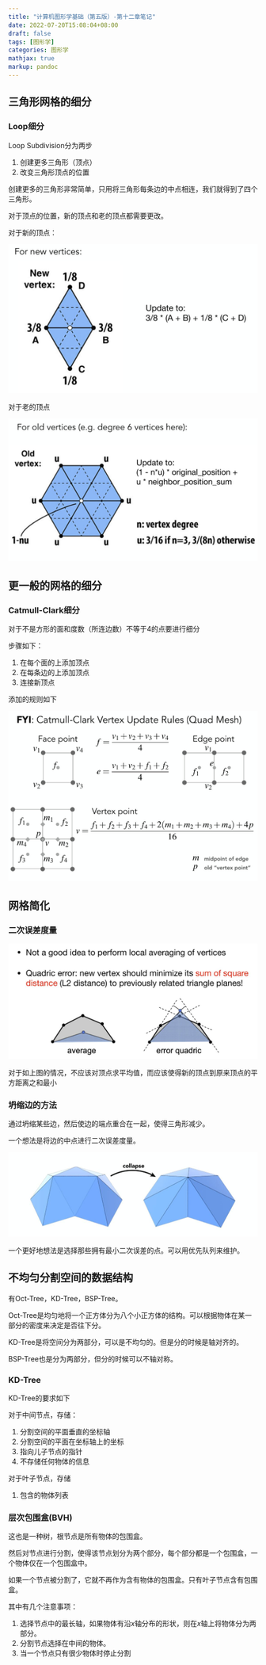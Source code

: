 ```yaml
---
title: "计算机图形学基础（第五版）-第十二章笔记"
date: 2022-07-20T15:08:04+08:00
draft: false
tags: [图形学]
categories: 图形学
mathjax: true
markup: pandoc
---
```


## 三角形网格的细分

### Loop细分

Loop Subdivision分为两步

1. 创建更多三角形（顶点）
2. 改变三角形顶点的位置

创建更多的三角形非常简单，只用将三角形每条边的中点相连，我们就得到了四个三角形。

对于顶点的位置，新的顶点和老的顶点都需要更改。

对于新的顶点：

![1.jpg](1.jpg)

对于老的顶点

![2.jpg](2.jpg)

## 更一般的网格的细分

### Catmull-Clark细分

对于不是方形的面和度数（所连边数）不等于4的点要进行细分

步骤如下：

1. 在每个面的上添加顶点
2. 在每条边的上添加顶点
3. 连接新顶点

添加的规则如下

![3.jpg](3.jpg)

## 网格简化

### 二次误差度量

![4.jpg](4.jpg)

对于如上图的情况，不应该对顶点求平均值，而应该使得新的顶点到原来顶点的平方距离之和最小

### 坍缩边的方法

通过坍缩某些边，然后使边的端点重合在一起，使得三角形减少。

一个想法是将边的中点进行二次误差度量。

![5.jpg](5.jpg)

一个更好地想法是选择那些拥有最小二次误差的点。可以用优先队列来维护。

## 不均匀分割空间的数据结构

有Oct-Tree，KD-Tree，BSP-Tree。

Oct-Tree是均匀地将一个正方体分为八个小正方体的结构。可以根据物体在某一部分的密度来决定是否往下分。

KD-Tree是将空间分为两部分，可以是不均匀的。但是分的时候是轴对齐的。

BSP-Tree也是分为两部分，但分的时候可以不轴对称。

### KD-Tree

KD-Tree的要求如下

对于中间节点，存储：

1. 分割空间的平面垂直的坐标轴
2. 分割空间的平面在坐标轴上的坐标
3. 指向儿子节点的指针
4. 不存储任何物体的信息

对于叶子节点，存储

1. 包含的物体列表

### 层次包围盒(BVH)

这也是一种树，根节点是所有物体的包围盒。

然后对节点进行分割，使得该节点划分为两个部分，每个部分都是一个包围盒，一个物体仅在一个包围盒中。

如果一个节点被分割了，它就不再作为含有物体的包围盒。只有叶子节点含有包围盒。

其中有几个注意事项：

1. 选择节点中的最长轴，如果物体有沿$x$轴分布的形状，则在$x$轴上将物体分为两部分。
2. 分割节点选择在中间的物体。
3. 当一个节点只有很少物体时停止分割


